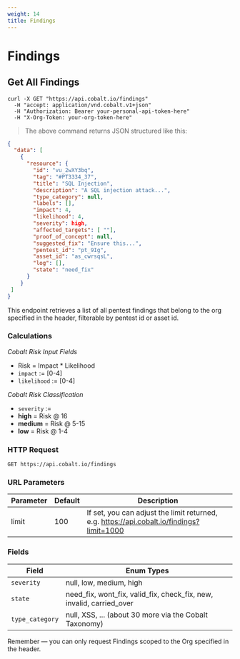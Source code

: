 ```yaml
---
weight: 14
title: Findings
---
```


# Findings

## Get All Findings

```shell
curl -X GET "https://api.cobalt.io/findings" 
  -H "accept: application/vnd.cobalt.v1+json" 
  -H "Authorization: Bearer your-personal-api-token-here" 
  -H "X-Org-Token: your-org-token-here"

```

> The above command returns JSON structured like this:

```json
{
  "data": [
    {
      "resource": {
        "id": "vu_2wXY3bq",
        "tag": "#PT3334_37",
        "title": "SQL Injection",
        "description": "A SQL injection attack...",
        "type_category": null,
        "labels": [],
        "impact": 4,
        "likelihood": 4,
        "severity": high,
        "affected_targets": [ ""],
        "proof_of_concept": null,
        "suggested_fix": "Ensure this...",
        "pentest_id": "pt_9Ig",
        "asset_id": "as_cwrsqsL",
        "log": [],
        "state": "need_fix"
      }
    }
 ]
}

```

This endpoint retrieves a list of all pentest findings that belong to the org specified in the header, filterable by pentest id or asset id.

### Calculations

*Cobalt Risk Input Fields*
 - Risk = Impact * Likelihood
 - `impact` := [0-4]
 - `likelihood` := [0-4]

*Cobalt Risk Classification*
 - `severity` :=
 - **high** = Risk @ 16
 - **medium** = Risk @ 5-15
 - **low** = Risk @ 1-4


### HTTP Request

`GET https://api.cobalt.io/findings`

### URL Parameters

Parameter | Default | Description
--------- | ------- | -----------
limit | 100 | If set, you can adjust the limit returned, e.g. https://api.cobalt.io/findings?limit=1000

### Fields

Field           | Enum Types
--------------- | -----------
`severity`      | null, low, medium, high
`state`         | need_fix, wont_fix, valid_fix, check_fix, new, invalid, carried_over
`type_category` | null, XSS, ... (about 30 more via the Cobalt Taxonomy)


<aside class="success">
Remember — you can only request Findings scoped to the Org specified in the header.
</aside>
